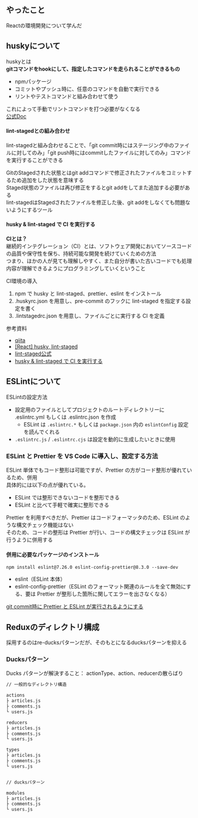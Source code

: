 ## やったこと
Reactの環境開発について学んだ  

## huskyについて
huskyとは  
**gitコマンドをhookにして、指定したコマンドを走られることができるもの**  
- npmパッケージ
- コミットやプッシュ時に、任意のコマンドを自動で実行できる
- リントやテストコマンドと組み合わせて使う

これによって手動でリントコマンドを打つ必要がなくなる  
[公式Doc](https://typicode.github.io/husky/#/)  

#### lint-stagedとの組み合わせ
lint-stagedと組み合わせることで、「git commit時にはステージング中のファイルに対してのみ」「git push時にはcommitしたファイルに対してのみ」コマンドを実行することができる  

GitのStagedされた状態とはgit addコマンドで修正されたファイルをコミットするため追加をした状態を意味する  
Staged状態のファイルは再び修正をするとgit addをしてまた追加する必要がある  
lint-stagedはStagedされたファイルを修正した後、git addをしなくても問題ないようにするツール  

#### husky & lint-staged で CI を実行する
**CIとは？**  
継続的インテグレーション（CI）とは、ソフトウェア開発においてソースコードの品質や保守性を保ち、持続可能な開発を続けていくための方法  
つまり、ほかの人が見ても理解しやすく、また自分が書いた古いコードでも処理内容が理解できるようにプログラミングしていくということ  

CI環境の導入
1. npm で husky と lint-staged、prettier、eslint をインストール
2. .huskyrc.json を用意し、pre-commit のフックに lint-staged を指定する設定を書く
3. .lintstagedrc.json を用意し、ファイルごとに実行する CI を定義


参考資料
- [qiita](https://qiita.com/shin4488/items/0a8013cc5e455f6fb25a#lint-staged%E3%81%A8%E3%81%AE%E7%B5%84%E3%81%BF%E5%90%88%E3%82%8F%E3%81%9B)
- [[React] husky, lint-staged](https://dev-yakuza.posstree.com/react/husky-lint-staged/)
- [lint-staged公式](https://github.com/okonet/lint-staged)
- [husky & lint-staged で CI を実行する](https://b-hood.site/articles/husky/#section-1)


## ESLintについて
ESLintの設定方法  
- 設定用のファイルとしてプロジェクトのルートディレクトリーに .eslintrc.yml もしくは .eslintrc.json を作成   
  - ESLint は `.eslintrc.*` もしくは `package.json` 内の `eslintConfig` 設定を読んでくれる  
- `.eslintrc.js` / `.eslintrc.cjs` は設定を動的に生成したいときに使用

### ESLint と Prettier を VS Code に導入し、設定する方法
ESLint 単体でもコード整形は可能ですが、Prettier の方がコード整形が優れているため、併用  
具体的には以下の点が優れている。
- ESLint では整形できないコードを整形できる
- ESLint と比べて手軽で確実に整形できる

Prettier を利用すべきだが、Prettier はコードフォーマッタのため、ESLint のような構文チェック機能はない  
そのため、コードの整形は Prettier が行い、コードの構文チェックは ESLint が行うように併用する  

#### 併用に必要なパッケージのインストール
```
npm install eslint@7.26.0 eslint-config-prettier@8.3.0 --save-dev
```
- eslint（ESLint 本体）
- eslint-config-prettier（ESLint のフォーマット関連のルールを全て無効にする、要は Prettier が整形した箇所に関してエラーを出さなくなる）

[git commit時に Prettier と ESLint が実行されるようにする](https://qiita.com/soarflat/items/06377f3b96964964a65d#git-commit%E6%99%82%E3%81%AB-prettier-%E3%81%A8-eslint-%E3%81%8C%E5%AE%9F%E8%A1%8C%E3%81%95%E3%82%8C%E3%82%8B%E3%82%88%E3%81%86%E3%81%AB%E3%81%99%E3%82%8B)  


## Reduxのディレクトリ構成
採用するのはre-ducksパターンだが、そのもとになるducksパターンを抑える
### Ducksパターン
Ducks パターンが解決すること： actionType、action、reducerの散らばり  
```markdown
// 一般的なディレクトリ構造

actions
├ articles.js
├ comments.js
└ users.js

reducers
├ articles.js
├ comments.js
└ users.js

types
├ articles.js
├ comments.js
└ users.js


// ducksパターン

modules
├ articles.js
├ comments.js
└ users.js
```
